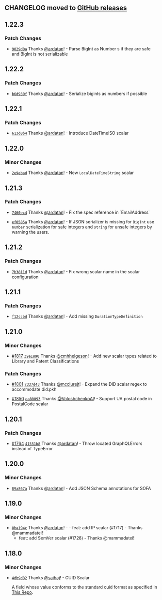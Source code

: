 ## CHANGELOG moved to [GitHub releases](https://github.com/Urigo/graphql-scalars/releases)

## 1.22.3

### Patch Changes

- [`9029d0a`](https://github.com/Urigo/graphql-scalars/commit/9029d0a28b81ad13d9dc3533860a2987f7ae6c43)
  Thanks [@ardatan](https://github.com/ardatan)! - Parse BigInt as Number s if they are safe and
  BigInt is not serializable

## 1.22.2

### Patch Changes

- [`b6d930f`](https://github.com/Urigo/graphql-scalars/commit/b6d930fd31f8ad8b4aa2532f4e25d5b15fcadd4a)
  Thanks [@ardatan](https://github.com/ardatan)! - Serialize bigints as numbers if possible

## 1.22.1

### Patch Changes

- [`613d0b4`](https://github.com/Urigo/graphql-scalars/commit/613d0b4a41cb9c4f540ed9e55e5c62ecafa05d5c)
  Thanks [@ardatan](https://github.com/ardatan)! - Introduce DateTimeISO scalar

## 1.22.0

### Minor Changes

- [`2e9ebad`](https://github.com/Urigo/graphql-scalars/commit/2e9ebad9dfcc578a37d8a5858d75053b7124a666)
  Thanks [@ardatan](https://github.com/ardatan)! - New `LocalDateTimeString` scalar

## 1.21.3

### Patch Changes

- [`7460ec4`](https://github.com/Urigo/graphql-scalars/commit/7460ec43ed67003913336bd1f4fac80dc3915a05)
  Thanks [@ardatan](https://github.com/ardatan)! - Fix the spec reference in \`EmailAddress\`

- [`ef0585a`](https://github.com/Urigo/graphql-scalars/commit/ef0585a16796a27e93c82865bcc1fbd1c6e5c5b3)
  Thanks [@ardatan](https://github.com/ardatan)! - If JSON serializer is missing for `BigInt` use
  `number` serialization for safe integers and `string` for unsafe integers by warning the users.

## 1.21.2

### Patch Changes

- [`7b3811d`](https://github.com/Urigo/graphql-scalars/commit/7b3811d50a507573e5b16d1e14c6d203cee1c8d4)
  Thanks [@ardatan](https://github.com/ardatan)! - Fix wrong scalar name in the scalar configuration

## 1.21.1

### Patch Changes

- [`f12ccbd`](https://github.com/Urigo/graphql-scalars/commit/f12ccbd98e8d4a9fd4a9f4bf334eb09f4e4f61ba)
  Thanks [@ardatan](https://github.com/ardatan)! - Add missing `DurationTypeDefinition`

## 1.21.0

### Minor Changes

- [#1817](https://github.com/Urigo/graphql-scalars/pull/1817)
  [`39e1890`](https://github.com/Urigo/graphql-scalars/commit/39e1890f494a19a86f50392cd9c9db6e466f6086)
  Thanks [@cmhhelgeson](https://github.com/cmhhelgeson)! - Add new scalar types related to Library
  and Patent Classifications

### Patch Changes

- [#1801](https://github.com/Urigo/graphql-scalars/pull/1801)
  [`7337d43`](https://github.com/Urigo/graphql-scalars/commit/7337d432cb8a103778ca62a570d27f3f00ec3a2c)
  Thanks [@mcclurejt](https://github.com/mcclurejt)! - Expand the DID scalar regex to accommodate
  did:pkh

- [#1850](https://github.com/Urigo/graphql-scalars/pull/1850)
  [`ea80093`](https://github.com/Urigo/graphql-scalars/commit/ea800938238be4c676ff3a71a4d77c3e66de364a)
  Thanks [@VoloshchenkoAl](https://github.com/VoloshchenkoAl)! - Support UA postal code in
  PostalCode scalar

## 1.20.1

### Patch Changes

- [#1764](https://github.com/Urigo/graphql-scalars/pull/1764)
  [`41551b8`](https://github.com/Urigo/graphql-scalars/commit/41551b8a1cfa616fefe2b67dbaea91d5ca76eeac)
  Thanks [@ardatan](https://github.com/ardatan)! - Throw located GraphQLErrors instead of TypeError

## 1.20.0

### Minor Changes

- [`89a867a`](https://github.com/Urigo/graphql-scalars/commit/89a867afaa0d7a0e5365dce8508aecf67586061a)
  Thanks [@ardatan](https://github.com/ardatan)! - Add JSON Schema annotations for SOFA

## 1.19.0

### Minor Changes

- [`8ba194c`](https://github.com/Urigo/graphql-scalars/commit/8ba194c60fa8e84d20c6ada6bbc30555b9c832c0)
  Thanks [@ardatan](https://github.com/ardatan)! - - feat: add IP scalar (#1717) - Thanks
  @mammadatei!
  - feat: add SemVer scalar (#1728) - Thanks @mammadatei!

## 1.18.0

### Minor Changes

- [`4db9d82`](https://github.com/Urigo/graphql-scalars/commit/4db9d82f36c834dfe37ac3759429c12a1cc24060)
  Thanks [@saihaj](https://github.com/saihaj)! - CUID Scalar

  A field whose value conforms to the standard cuid format as specified in
  [This Repo](https://github.com/ericelliott/cuid#broken-down).
